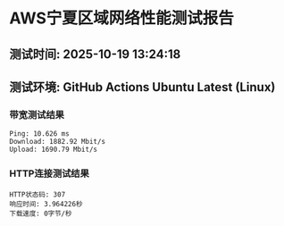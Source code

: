# AWS宁夏区域网络性能测试报告
## 测试时间: 2025-10-19 13:24:18
## 测试环境: GitHub Actions Ubuntu Latest (Linux)

### 带宽测试结果
```
Ping: 10.626 ms
Download: 1882.92 Mbit/s
Upload: 1690.79 Mbit/s
```

### HTTP连接测试结果
```
HTTP状态码: 307
响应时间: 3.964226秒
下载速度: 0字节/秒
```

